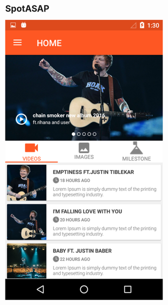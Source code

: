 # SpotASAP
![demo](https://raw.githubusercontent.com/pavithra-tr/SpotASAP/master/app/src/main/assets/asap.png)
